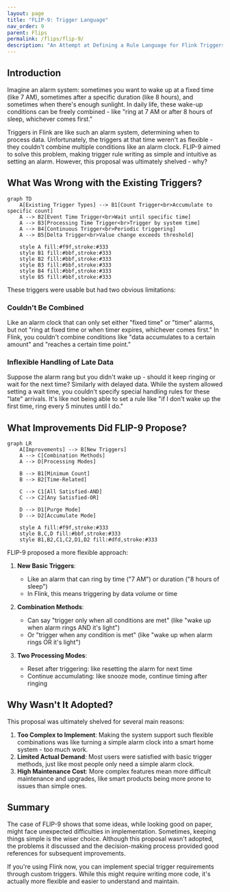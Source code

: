 ```yaml
---
layout: page
title: "FLIP-9: Trigger Language"
nav_order: 9
parent: Flips
permalink: /flips/flip-9/
description: "An Attempt at Defining a Rule Language for Flink Triggers"
---
```


## Introduction

Imagine an alarm system: sometimes you want to wake up at a fixed time (like 7 AM), sometimes after a specific duration (like 8 hours), and sometimes when there's enough sunlight. In daily life, these wake-up conditions can be freely combined - like "ring at 7 AM or after 8 hours of sleep, whichever comes first."

Triggers in Flink are like such an alarm system, determining when to process data. Unfortunately, the triggers at that time weren't as flexible - they couldn't combine multiple conditions like an alarm clock. FLIP-9 aimed to solve this problem, making trigger rule writing as simple and intuitive as setting an alarm. However, this proposal was ultimately shelved - why?

## What Was Wrong with the Existing Triggers?

```mermaid
graph TD
    A[Existing Trigger Types] --> B1[Count Trigger<br>Accumulate to specific count]
    A --> B2[Event Time Trigger<br>Wait until specific time]
    A --> B3[Processing Time Trigger<br>Trigger by system time]
    A --> B4[Continuous Trigger<br>Periodic triggering]
    A --> B5[Delta Trigger<br>Value change exceeds threshold]
    
    style A fill:#f9f,stroke:#333
    style B1 fill:#bbf,stroke:#333
    style B2 fill:#bbf,stroke:#333
    style B3 fill:#bbf,stroke:#333
    style B4 fill:#bbf,stroke:#333
    style B5 fill:#bbf,stroke:#333
```

These triggers were usable but had two obvious limitations:

### Couldn't Be Combined

Like an alarm clock that can only set either "fixed time" or "timer" alarms, but not "ring at fixed time or when timer expires, whichever comes first." In Flink, you couldn't combine conditions like "data accumulates to a certain amount" and "reaches a certain time point."

### Inflexible Handling of Late Data

Suppose the alarm rang but you didn't wake up - should it keep ringing or wait for the next time? Similarly with delayed data. While the system allowed setting a wait time, you couldn't specify special handling rules for these "late" arrivals. It's like not being able to set a rule like "if I don't wake up the first time, ring every 5 minutes until I do."

## What Improvements Did FLIP-9 Propose?

```mermaid
graph LR
    A[Improvements] --> B[New Triggers]
    A --> C[Combination Methods]
    A --> D[Processing Modes]
    
    B --> B1[Minimum Count]
    B --> B2[Time-Related]
    
    C --> C1[All Satisfied-AND]
    C --> C2[Any Satisfied-OR]
    
    D --> D1[Purge Mode]
    D --> D2[Accumulate Mode]
    
    style A fill:#f9f,stroke:#333
    style B,C,D fill:#bbf,stroke:#333
    style B1,B2,C1,C2,D1,D2 fill:#dfd,stroke:#333
```

FLIP-9 proposed a more flexible approach:

1. **New Basic Triggers**:
   - Like an alarm that can ring by time ("7 AM") or duration ("8 hours of sleep")
   - In Flink, this means triggering by data volume or time

2. **Combination Methods**:
   - Can say "trigger only when all conditions are met" (like "wake up when alarm rings AND it's light")
   - Or "trigger when any condition is met" (like "wake up when alarm rings OR it's light")

3. **Two Processing Modes**:
   - Reset after triggering: like resetting the alarm for next time
   - Continue accumulating: like snooze mode, continue timing after ringing

## Why Wasn't It Adopted?

This proposal was ultimately shelved for several main reasons:

1. **Too Complex to Implement**: Making the system support such flexible combinations was like turning a simple alarm clock into a smart home system - too much work.
2. **Limited Actual Demand**: Most users were satisfied with basic trigger methods, just like most people only need a simple alarm clock.
3. **High Maintenance Cost**: More complex features mean more difficult maintenance and upgrades, like smart products being more prone to issues than simple ones.

## Summary

The case of FLIP-9 shows that some ideas, while looking good on paper, might face unexpected difficulties in implementation. Sometimes, keeping things simple is the wiser choice. Although this proposal wasn't adopted, the problems it discussed and the decision-making process provided good references for subsequent improvements.

If you're using Flink now, you can implement special trigger requirements through custom triggers. While this might require writing more code, it's actually more flexible and easier to understand and maintain.
